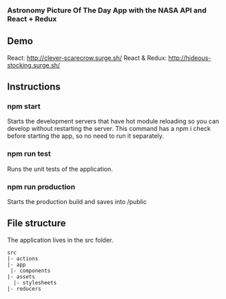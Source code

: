 ### Astronomy Picture Of The Day App with the NASA API and React + Redux

## Demo

React: http://clever-scarecrow.surge.sh/
React & Redux: http://hideous-stocking.surge.sh/

## Instructions

### npm start
Starts the development servers that have hot module reloading so you can
develop without restarting the server.
This command has a npm i check before starting the app, so no need to run it separately.

### npm run test
Runs the unit tests of the application.

### npm run production
Starts the production build and saves into /public

## File structure
The application lives in the src folder.

```
src
|- actions
|- app
 |- components
|- assets
  |- stylesheets
|- reducers

```
